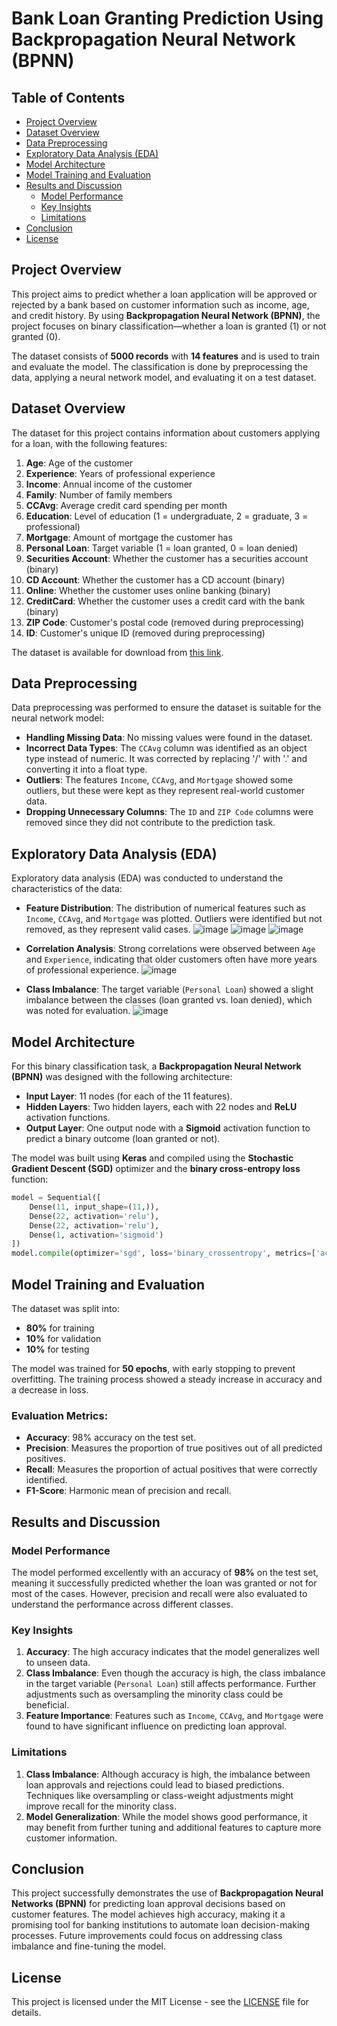 # **Bank Loan Granting Prediction Using Backpropagation Neural Network (BPNN)**

## Table of Contents
- [Project Overview](#project-overview)
- [Dataset Overview](#dataset-overview)
- [Data Preprocessing](#data-preprocessing)
- [Exploratory Data Analysis (EDA)](#exploratory-data-analysis-eda)
- [Model Architecture](#model-architecture)
- [Model Training and Evaluation](#model-training-and-evaluation)
- [Results and Discussion](#results-and-discussion)
  - [Model Performance](#model-performance)
  - [Key Insights](#key-insights)
  - [Limitations](#limitations)
- [Conclusion](#conclusion)
- [License](#license)

## Project Overview
This project aims to predict whether a loan application will be approved or rejected by a bank based on customer information such as income, age, and credit history. By using **Backpropagation Neural Network (BPNN)**, the project focuses on binary classification—whether a loan is granted (1) or not granted (0).

The dataset consists of **5000 records** with **14 features** and is used to train and evaluate the model. The classification is done by preprocessing the data, applying a neural network model, and evaluating it on a test dataset.

## Dataset Overview
The dataset for this project contains information about customers applying for a loan, with the following features:

1. **Age**: Age of the customer
2. **Experience**: Years of professional experience
3. **Income**: Annual income of the customer
4. **Family**: Number of family members
5. **CCAvg**: Average credit card spending per month
6. **Education**: Level of education (1 = undergraduate, 2 = graduate, 3 = professional)
7. **Mortgage**: Amount of mortgage the customer has
8. **Personal Loan**: Target variable (1 = loan granted, 0 = loan denied)
9. **Securities Account**: Whether the customer has a securities account (binary)
10. **CD Account**: Whether the customer has a CD account (binary)
11. **Online**: Whether the customer uses online banking (binary)
12. **CreditCard**: Whether the customer uses a credit card with the bank (binary)
13. **ZIP Code**: Customer's postal code (removed during preprocessing)
14. **ID**: Customer's unique ID (removed during preprocessing)

The dataset is available for download from [this link](https://tinyurl.com/UTSDeepLearning2024No1).

## Data Preprocessing
Data preprocessing was performed to ensure the dataset is suitable for the neural network model:

- **Handling Missing Data**: No missing values were found in the dataset.
- **Incorrect Data Types**: The `CCAvg` column was identified as an object type instead of numeric. It was corrected by replacing '/' with '.' and converting it into a float type.
- **Outliers**: The features `Income`, `CCAvg`, and `Mortgage` showed some outliers, but these were kept as they represent real-world customer data.
- **Dropping Unnecessary Columns**: The `ID` and `ZIP Code` columns were removed since they did not contribute to the prediction task.

## Exploratory Data Analysis (EDA)
Exploratory data analysis (EDA) was conducted to understand the characteristics of the data:

- **Feature Distribution**: The distribution of numerical features such as `Income`, `CCAvg`, and `Mortgage` was plotted. Outliers were identified but not removed, as they represent valid cases.
  ![image](https://github.com/user-attachments/assets/64d6ced2-e8f9-44ef-af13-a32adb5858d9)
  ![image](https://github.com/user-attachments/assets/8b5547fc-6bdf-454c-976a-41e93b5cd5c7)
  ![image](https://github.com/user-attachments/assets/134ba46a-f576-42a7-bde3-c68326413989)

- **Correlation Analysis**: Strong correlations were observed between `Age` and `Experience`, indicating that older customers often have more years of professional experience.
  ![image](https://github.com/user-attachments/assets/8694f07a-9113-4f37-b30c-b945a2e59d4e)

- **Class Imbalance**: The target variable (`Personal Loan`) showed a slight imbalance between the classes (loan granted vs. loan denied), which was noted for evaluation.
  ![image](https://github.com/user-attachments/assets/51bf0215-98d6-4bbe-a53e-1de388d21d24)

## Model Architecture
For this binary classification task, a **Backpropagation Neural Network (BPNN)** was designed with the following architecture:

- **Input Layer**: 11 nodes (for each of the 11 features).
- **Hidden Layers**: Two hidden layers, each with 22 nodes and **ReLU** activation functions.
- **Output Layer**: One output node with a **Sigmoid** activation function to predict a binary outcome (loan granted or not).
  
The model was built using **Keras** and compiled using the **Stochastic Gradient Descent (SGD)** optimizer and the **binary cross-entropy loss** function:

```python
model = Sequential([
    Dense(11, input_shape=(11,)),
    Dense(22, activation='relu'),
    Dense(22, activation='relu'),
    Dense(1, activation='sigmoid')
])
model.compile(optimizer='sgd', loss='binary_crossentropy', metrics=['accuracy'])
```

## Model Training and Evaluation
The dataset was split into:
- **80%** for training
- **10%** for validation
- **10%** for testing

The model was trained for **50 epochs**, with early stopping to prevent overfitting. The training process showed a steady increase in accuracy and a decrease in loss.

### Evaluation Metrics:
- **Accuracy**: 98% accuracy on the test set.
- **Precision**: Measures the proportion of true positives out of all predicted positives.
- **Recall**: Measures the proportion of actual positives that were correctly identified.
- **F1-Score**: Harmonic mean of precision and recall.

## Results and Discussion

### Model Performance
The model performed excellently with an accuracy of **98%** on the test set, meaning it successfully predicted whether the loan was granted or not for most of the cases. However, precision and recall were also evaluated to understand the performance across different classes.

### Key Insights
1. **Accuracy**: The high accuracy indicates that the model generalizes well to unseen data.
2. **Class Imbalance**: Even though the accuracy is high, the class imbalance in the target variable (`Personal Loan`) still affects performance. Further adjustments such as oversampling the minority class could be beneficial.
3. **Feature Importance**: Features such as `Income`, `CCAvg`, and `Mortgage` were found to have significant influence on predicting loan approval.

### Limitations
1. **Class Imbalance**: Although accuracy is high, the imbalance between loan approvals and rejections could lead to biased predictions. Techniques like oversampling or class-weight adjustments might improve recall for the minority class.
2. **Model Generalization**: While the model shows good performance, it may benefit from further tuning and additional features to capture more customer information.

## Conclusion
This project successfully demonstrates the use of **Backpropagation Neural Networks (BPNN)** for predicting loan approval decisions based on customer features. The model achieves high accuracy, making it a promising tool for banking institutions to automate loan decision-making processes. Future improvements could focus on addressing class imbalance and fine-tuning the model.

## License
This project is licensed under the MIT License - see the [LICENSE](LICENSE) file for details.
